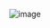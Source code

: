 ![image](https://github.com/KalyanJana/Algocamp/assets/79560709/24360ac3-82a3-41ae-8378-a43ed9a4bfe5)

